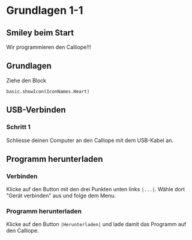 # Grundlagen 1-1


## Smiley beim Start
Wir programmieren den Calliope!!!

## Grundlagen
Ziehe den Block 

```blocks
basic.showIcon(IconNames.Heart)
```


## USB-Verbinden
### Schritt 1
Schliesse deinen Computer an den Calliope mit dem USB-Kabel an.

## Programm herunterladen

### Verbinden 
Klicke auf den Button mit den drei Punkten unten links ```|...|```. Wähle dort "Gerät verbinden" aus und folge dem Menu.

### Programm herunterladen
Klicke auf den Button ```|Herunterladen|``` und lade damit das Programm auf den Calliope.




